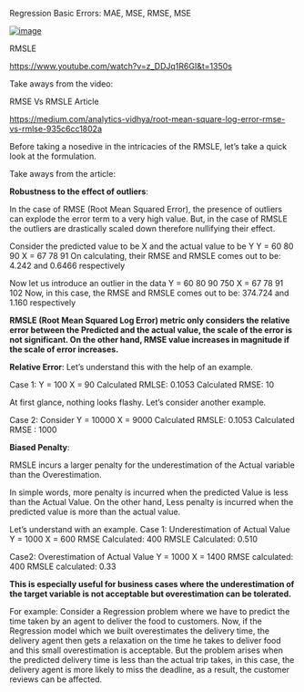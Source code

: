 
Regression Basic Errors: MAE, MSE, RMSE, MSE 

[![image](https://github.com/user-attachments/assets/0ab81b75-5419-47a2-a6f5-86f899a63d7d)](https://www.youtube.com/watch?v=KzHJXdFJSIQ)

RMSLE

https://www.youtube.com/watch?v=z_DDJq1R6GI&t=1350s

Take aways from the video:


RMSE Vs RMSLE Article

https://medium.com/analytics-vidhya/root-mean-square-log-error-rmse-vs-rmlse-935c6cc1802a

Before taking a nosedive in the intricacies of the RMSLE, let’s take a quick look at the formulation.


Take aways from the article:

**Robustness to the effect of outliers**:

In the case of RMSE (Root Mean Squared Error), the presence of outliers can explode the error term to a very high value. 
But, in the case of RMSLE the outliers are drastically scaled down therefore nullifying their effect.

Consider the predicted value to be X and the actual value to be Y
Y = 60 80 90
X = 67 78 91   On calculating, their RMSE and RMSLE comes out to be: 4.242 and 0.6466 respectively

Now let us introduce an outlier in the data
Y = 60 80 90 750
X = 67 78 91 102
Now, in this case, the RMSE and RMSLE comes out to be: 374.724 and 1.160 respectively

**RMSLE (Root Mean Squared Log Error) metric only considers the relative error between the Predicted and the actual value, the scale of the error is not significant. 
On the other hand, RMSE value increases in magnitude if the scale of error increases.**

**Relative Error**:
Let’s understand this with the help of an example.

Case 1:
Y = 100
X = 90
Calculated RMLSE: 0.1053
Calculated RMSE: 10

At first glance, nothing looks flashy. Let’s consider another example.

Case 2:
Consider
Y = 10000
X = 9000
Calculated RMSLE: 0.1053
Calculated RMSE : 1000

**Biased Penalty**:

RMSLE incurs a larger penalty for the underestimation of the Actual variable than the Overestimation.

In simple words, more penalty is incurred when the predicted Value is less than the Actual Value. On the other hand, Less penalty is incurred when the predicted value is more than the actual value.

Let’s understand with an example.
Case 1: Underestimation of Actual Value
Y = 1000
X = 600
RMSE Calculated: 400
RMSLE Calculated: 0.510

Case2: Overestimation of Actual Value
Y = 1000
X = 1400
RMSE calculated: 400
RMSLE calculated: 0.33

**This is especially useful for business cases where the underestimation of the target variable is not acceptable but overestimation can be tolerated.**

For example:
Consider a Regression problem where we have to predict the time taken by an agent to deliver the food to customers.
Now, if the Regression model which we built overestimates the delivery time, the delivery agent then gets a relaxation on the time he takes to deliver food and this small overestimation is acceptable.
But the problem arises when the predicted delivery time is less than the actual trip takes, in this case, the delivery agent is more likely to miss the deadline, as a result, the customer reviews can be affected.
